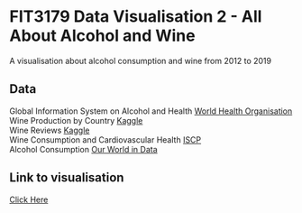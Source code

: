 # FIT3179 Data Visualisation 2 - All About Alcohol and Wine
A visualisation about alcohol consumption and wine from 2012 to 2019

## Data 
Global Information System on Alcohol and Health [World Health Organisation](https://www.who.int/data/gho/data/themes/global-information-system-on-alcohol-and-health)\
Wine Production by Country [Kaggle](https://www.kaggle.com/datasets/shitalgaikwad123/wine-production-by-country)\
Wine Reviews [Kaggle](https://www.kaggle.com/datasets/zynicide/wine-reviews)\
Wine Consumption and Cardiovascular Health [ISCP](https://www.iscpcardio.org/expert-opinions/wine-and-cardio-health/)\
Alcohol Consumption [Our World in Data](https://ourworldindata.org/alcohol-consumption)

## Link to visualisation
[Click Here](https://itsashleyooi.github.io/AllAboutAlcoholandWine/)
